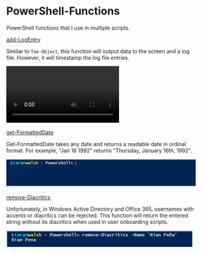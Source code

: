 # PowerShell-Functions
PowerShell functions that I use in multiple scripts.

[add-LogEntry](https://github.com/kieranwalsh/PowerShell-Functions/blob/main/add-LogEntry.ps1)

Similar to `Tee-Object`, this function will output data to the screen and a log file. However, it will timestamp the log file entries.

![MP4 of add-LogEntry in action](https://github.com/kieranwalsh/img/blob/main/add-LogEntry.mp4)

[get-FormattedDate](https://github.com/kieranwalsh/PowerShell-Functions/blob/main/get-FormattedDate.ps1)

Get-FormattedDate takes any date and returns a readable date in ordinal format. For example, "Jan 16 1992" returns "Thursday, January 16th, 1992".

![Gif of get-FormattedDate in action](https://github.com/kieranwalsh/img/blob/main/get-FormattedDate.gif)


[remove-Diacritics](https://github.com/kieranwalsh/PowerShell-Functions/blob/main/remove-Diacritics.ps1)

Unfortunately, in Windows Active Directory and Office 365, usernames with accents or diacritics can be rejected. This function will return the entered string without its diacritics when used in user onboarding scripts.

![Image showing remove-Diacritics string discritics from an entered username](https://github.com/kieranwalsh/img/blob/main/remove-Diacritics.png)
